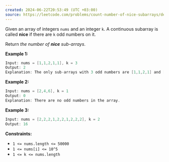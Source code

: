 ```yaml
---
created: 2024-06-22T20:53:49 (UTC +03:00)
source: https://leetcode.com/problems/count-number-of-nice-subarrays/description/?envType=daily-question&envId=2024-06-22
---
```

Given an array of integers `nums` and an integer `k`. A continuous subarray is called **nice** if there are `k` odd numbers on it.

Return _the number of **nice** sub-arrays_.


**Example 1:**

``` Java
Input: nums = [1,1,2,1,1], k = 3
Output: 2
Explanation: The only sub-arrays with 3 odd numbers are [1,1,2,1] and [1,2,1,1].
```


**Example 2:**

``` Java
Input: nums = [2,4,6], k = 1
Output: 0
Explanation: There are no odd numbers in the array.
```


**Example 3:**

``` Java
Input: nums = [2,2,2,1,2,2,1,2,2,2], k = 2
Output: 16
```


**Constraints:**

-   `1 <= nums.length <= 50000`
-   `1 <= nums[i] <= 10^5`
-   `1 <= k <= nums.length`
